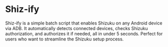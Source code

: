 # Shiz-ify
Shiz-ify is a simple batch script that enables Shizuku on any Android device via ADB. It automatically detects connected devices, checks Shizuku authorization, and authorizes it if needed, all in under 5 seconds. Perfect for users who want to streamline the Shizuku setup process.
